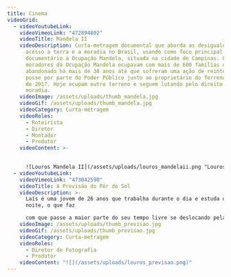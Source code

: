 ```yaml
---
title: Cinema
videoGrid:
  - videoYoutubeLink:
    videoVimeoLink: "472894802"
    videoTitle: Mandela II
    videoDescription: Curta-metragem documental que aborda as desigualdades no
      acesso a terra e a moradia no Brasil, usando como foco principal do
      documentário a Ocupação Mandela, situada na cidade de Campinas. Os
      moradores da Ocupação Mandela ocupavam com mais de 600 famílias um terreno
      abandonado há mais de 30 anos até que sofreram uma ação de reintegração de
      posse por parte do Poder Público junto ao proprietário do Terreno em Março
      de 2017. Hoje ocupam outro terreno e seguem lutando pelo direito a
      moradia.
    videoImage: /assets/uploads/thumb_mandela.jpg
    videoGif: /assets/uploads/thumb_mandela.jpg
    videoCategory: Curta-metragem
    videoRoles:
      - Roteirista
      - Diretor
      - Montador
      - Produtor
    videoContent: >-
      

      ![Louros Mandela II](/assets/uploads/louros_mandelaii.png "Louros Mandela II")
  - videoYoutubeLink:
    videoVimeoLink: "473042590"
    videoTitle: A Previsão do Pôr do Sol
    videoDescription: >-
      Laís é uma jovem de 26 anos que trabalha durante o dia e estuda durante a
      noite, o que faz 

      com que passe a maior parte do seu tempo livre se deslocando pela cidade grande onde mora. Sua ansiedade faz com que se preocupe muito diariamente com problemas insignificantes, enquanto evita confrontar um conflito sério com seu pai, com o qual não  conversa há mais de um ano. Em um dia comum, Laís sai da rotina ao admirar um belo pôr  do sol, e após conversas com seus amigos e terapeuta, mudanças passam a ocorrer em sua vida.
    videoImage: /assets/uploads/thumb_previsao.jpg
    videoGif: /assets/uploads/thumb_previsao.jpg
    videoCategory: Curta-metragem
    videoRoles:
      - Diretor de Fotografia
      - Produtor
    videoContent: "![](/assets/uploads/louros_previsao.png)"
---
```

